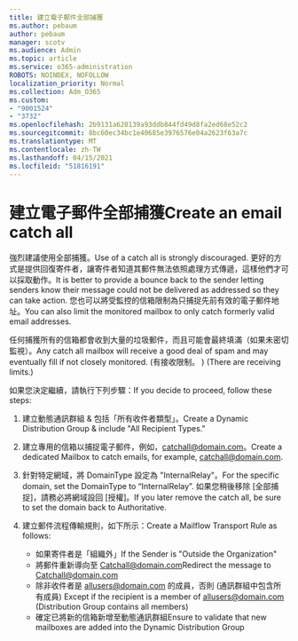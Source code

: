 ```yaml
---
title: 建立電子郵件全部捕獲
ms.author: pebaum
author: pebaum
manager: scotv
ms.audience: Admin
ms.topic: article
ms.service: o365-administration
ROBOTS: NOINDEX, NOFOLLOW
localization_priority: Normal
ms.collection: Adm_O365
ms.custom:
- "9001524"
- "3732"
ms.openlocfilehash: 2b9131a620139a93ddb844fd49d8fa2ed68e52c2
ms.sourcegitcommit: 8bc60ec34bc1e40685e3976576e04a2623f63a7c
ms.translationtype: MT
ms.contentlocale: zh-TW
ms.lasthandoff: 04/15/2021
ms.locfileid: "51816191"
---
```

# <a name="create-an-email-catch-all"></a><span data-ttu-id="3269b-102">建立電子郵件全部捕獲</span><span class="sxs-lookup"><span data-stu-id="3269b-102">Create an email catch all</span></span>

<span data-ttu-id="3269b-103">強烈建議使用全部捕獲。</span><span class="sxs-lookup"><span data-stu-id="3269b-103">Use of a catch all is strongly discouraged.</span></span> <span data-ttu-id="3269b-104">更好的方式是提供回復寄件者，讓寄件者知道其郵件無法依照處理方式傳遞，這樣他們才可以採取動作。</span><span class="sxs-lookup"><span data-stu-id="3269b-104">It is better to provide a bounce back to the sender letting senders know their message could not be delivered as addressed so they can take action.</span></span> <span data-ttu-id="3269b-105">您也可以將受監控的信箱限制為只捕捉先前有效的電子郵件地址。</span><span class="sxs-lookup"><span data-stu-id="3269b-105">You can also limit the monitored mailbox to only catch formerly valid email addresses.</span></span> 

<span data-ttu-id="3269b-106">任何捕獲所有的信箱都會收到大量的垃圾郵件，而且可能會最終填滿（如果未密切監視）。</span><span class="sxs-lookup"><span data-stu-id="3269b-106">Any catch all mailbox will receive a good deal of spam and may eventually fill if not closely monitored.</span></span> <span data-ttu-id="3269b-107"> (有接收限制。 ) </span><span class="sxs-lookup"><span data-stu-id="3269b-107">(There are receiving limits.)</span></span> 

<span data-ttu-id="3269b-108">如果您決定繼續，請執行下列步驟：</span><span class="sxs-lookup"><span data-stu-id="3269b-108">If you decide to proceed, follow these steps:</span></span>

1. <span data-ttu-id="3269b-109">建立動態通訊群組 & 包括「所有收件者類型」。</span><span class="sxs-lookup"><span data-stu-id="3269b-109">Create a Dynamic Distribution Group & include "All Recipient Types."</span></span>

2. <span data-ttu-id="3269b-110">建立專用的信箱以捕捉電子郵件，例如，catchall@domain.com。</span><span class="sxs-lookup"><span data-stu-id="3269b-110">Create a dedicated Mailbox to catch emails, for example, catchall@domain.com.</span></span>

3. <span data-ttu-id="3269b-111">針對特定網域，將 DomainType 設定為 "InternalRelay"。</span><span class="sxs-lookup"><span data-stu-id="3269b-111">For the specific domain, set the DomainType to “InternalRelay”.</span></span> <span data-ttu-id="3269b-112">如果您稍後移除 [全部捕捉]，請務必將網域設回 [授權]。</span><span class="sxs-lookup"><span data-stu-id="3269b-112">If you later remove the catch all, be sure to set the domain back to Authoritative.</span></span>

4. <span data-ttu-id="3269b-113">建立郵件流程傳輸規則，如下所示：</span><span class="sxs-lookup"><span data-stu-id="3269b-113">Create a Mailflow Transport Rule as follows:</span></span>

    - <span data-ttu-id="3269b-114">如果寄件者是「組織外」</span><span class="sxs-lookup"><span data-stu-id="3269b-114">If the Sender is "Outside the Organization"</span></span>
    - <span data-ttu-id="3269b-115">將郵件重新導向至 Catchall@domain.com</span><span class="sxs-lookup"><span data-stu-id="3269b-115">Redirect the message to Catchall@domain.com</span></span>
    - <span data-ttu-id="3269b-116">除非收件者是 allusers@domain.com 的成員，否則 (通訊群組中包含所有成員) </span><span class="sxs-lookup"><span data-stu-id="3269b-116">Except if the recipient is a member of allusers@domain.com (Distribution Group contains all members)</span></span>
    - <span data-ttu-id="3269b-117">確定已將新的信箱新增至動態通訊群組</span><span class="sxs-lookup"><span data-stu-id="3269b-117">Ensure to validate that new mailboxes are added into the Dynamic Distribution Group</span></span>
